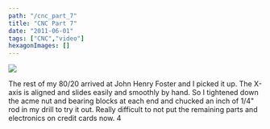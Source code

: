 ```yaml
---
path: "/cnc_part_7"
title: "CNC Part 7"
date: "2011-06-01"
tags: ["CNC","video"]
hexagonImages: []
---
```


 [![](undefined)](Screen%20shot%202011-07-20%20at%2011.38.21%20PM.png)

The rest of my 80/20 arrived at John Henry Foster and I picked it up. The X-axis is aligned and slides easily and smoothly by hand. So I tightened down the acme nut and bearing blocks at each end and chucked an inch of 1/4" rod in my drill to try it out. Really difficult to not put the remaining parts and electronics on credit cards now. 4 
  <!---
  <div class="field field-type-filefield field-field-images" xmlns="http://www.w3.org/1999/xhtml">
      
    <div class="field-items">
            <div class="field-item odd">
                    <a href="http://www.beigerecords.com/joe-old/sites/default/files/Screen shot 2011-07-20 at 11.38.21 PM.png" class="imagecache imagecache-square_thumbnail imagecache-imagelink imagecache-square_thumbnail_imagelink"><img src="http://www.beigerecords.com/joe-old/sites/default/files/imagecache/square_thumbnail/Screen%20shot%202011-07-20%20at%2011.38.21%20PM.png" alt="" title="" width="300" height="300" class="imagecache imagecache-square_thumbnail"/></a>        </div>
        </div>
</div> 
The rest of my 80/20 arrived at John Henry Foster and I picked it up. The X-axis is aligned and slides easily and smoothly by hand. So I tightened down the acme nut and bearing blocks at each end and chucked an inch of 1/4" rod in my drill to try it out. Really difficult to not put the remaining parts and electronics on credit cards now.

 <iframe width="560" height="349" src="http://www.youtube.com/embed/qUawRx7x16Q" frameborder="0" allowfullscreen="allowfullscreen" xmlns="http://www.w3.org/1999/xhtml"></iframe> 

 4
  --->